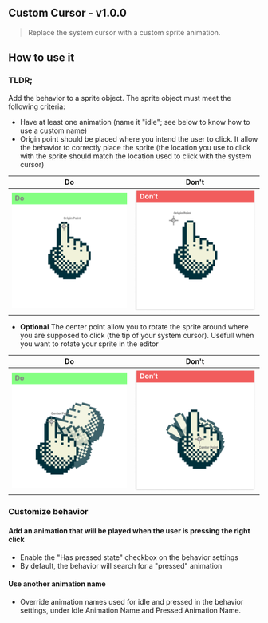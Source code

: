 ## Custom Cursor - v1.0.0

> Replace the system cursor with a custom sprite animation.

## How to use it

### TLDR;

Add the behavior to a sprite object. The sprite object must meet the following criteria:

- Have at least one animation (name it "idle"; see below to know how to use a custom name)
- Origin point should be placed where you intend the user to click. It allow the behavior to correctly place the sprite (the location you use to click with the sprite should match the location used to click with the system cursor)

| Do                                           | Don't                                              |
| -------------------------------------------- | -------------------------------------------------- |
| ![Do place origin](./assets/Do%20origin.png) | ![Don't place origin](./assets/Don't%20origin.png) |

- **Optional** The center point allow you to rotate the sprite around where you are supposed to click (the tip of your system cursor). Usefull when you want to rotate your sprite in the editor

| Do                                               | Don't                                                  |
| ------------------------------------------------ | ------------------------------------------------------ |
| ![Do place rotation](./assets/Do%20rotation.png) | ![Don't place rotation](./assets/Don't%20rotation.png) |

### Customize behavior

#### Add an animation that will be played when the user is pressing the right click

- Enable the "Has pressed state" checkbox on the behavior settings
- By default, the behavior will search for a "pressed" animation

#### Use another animation name

- Override animation names used for idle and pressed in the behavior settings, under Idle Animation Name and Pressed Animation Name.
